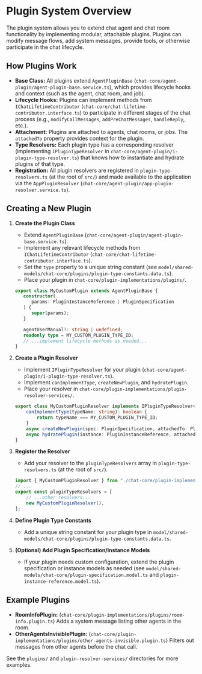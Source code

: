 # Plugin System Overview

The plugin system allows you to extend chat agent and chat room functionality by implementing modular, attachable plugins. Plugins can modify message flows, add system messages, provide tools, or otherwise participate in the chat lifecycle.

## How Plugins Work

- **Base Class:** All plugins extend `AgentPluginBase` (`chat-core/agent-plugin/agent-plugin-base.service.ts`), which provides lifecycle hooks and context (such as the agent, chat room, and job).
- **Lifecycle Hooks:** Plugins can implement methods from `IChatLifetimeContributor` (`chat-core/chat-lifetime-contributor.interface.ts`) to participate in different stages of the chat process (e.g., `modifyCallMessages`, `addPreChatMessages`, `handleReply`, etc.).
- **Attachment:** Plugins are attached to agents, chat rooms, or jobs. The `attachedTo` property provides context for the plugin.
- **Type Resolvers:** Each plugin type has a corresponding resolver (implementing `IPluginTypeResolver` in `chat-core/agent-plugin/i-plugin-type-resolver.ts`) that knows how to instantiate and hydrate plugins of that type.
- **Registration:** All plugin resolvers are registered in `plugin-type-resolvers.ts` (at the root of `src/`) and made available to the application via the `AppPluginResolver` (`chat-core/agent-plugin/app-plugin-resolver.service.ts`).

## Creating a New Plugin

1. **Create the Plugin Class**
   - Extend `AgentPluginBase` (`chat-core/agent-plugin/agent-plugin-base.service.ts`).
   - Implement any relevant lifecycle methods from `IChatLifetimeContributor` (`chat-core/chat-lifetime-contributor.interface.ts`).
   - Set the `type` property to a unique string constant (see `model/shared-models/chat-core/plugins/plugin-type-constants.data.ts`).
   - Place your plugin in `chat-core/plugin-implementations/plugins/`.

   ```typescript
   export class MyCustomPlugin extends AgentPluginBase {
      constructor(
         params: PluginInstanceReference | PluginSpecification
      ) {
         super(params);
      }
   
      agentUserManual?: string | undefined;
      readonly type = MY_CUSTOM_PLUGIN_TYPE_ID;
      // ...implement lifecycle methods as needed...
   }
   ```

2. **Create a Plugin Resolver**
   - Implement `IPluginTypeResolver` for your plugin (`chat-core/agent-plugin/i-plugin-type-resolver.ts`).
   - Implement `canImplementType`, `createNewPlugin`, and `hydratePlugin`.
   - Place your resolver in `chat-core/plugin-implementations/plugin-resolver-services/`.

   ```typescript
   export class MyCustomPluginResolver implements IPluginTypeResolver<MyCustomPlugin> {
       canImplementType(typeName: string): boolean {
           return typeName === MY_CUSTOM_PLUGIN_TYPE_ID;
       }
       async createNewPlugin(spec: PluginSpecification, attachedTo: PluginAttachmentTarget) { /* ... */ }
       async hydratePlugin(instance: PluginInstanceReference, attachedTo: PluginAttachmentTarget) { /* ... */ }
   }
   ```

3. **Register the Resolver**
   - Add your resolver to the `pluginTypeResolvers` array in `plugin-type-resolvers.ts` (at the root of `src/`).

   ```typescript
   import { MyCustomPluginResolver } from "./chat-core/plugin-implementations/plugin-resolver-services/my-custom-plugin-resolver";
   // ...
   export const pluginTypeResolvers = [
       // ...other resolvers...
       new MyCustomPluginResolver(),
   ];
   ```

4. **Define Plugin Type Constants**
   - Add a unique string constant for your plugin type in `model/shared-models/chat-core/plugins/plugin-type-constants.data.ts`.

5. **(Optional) Add Plugin Specification/Instance Models**
   - If your plugin needs custom configuration, extend the plugin specification or instance models as needed (see `model/shared-models/chat-core/plugin-specification.model.ts` and `plugin-instance-reference.model.ts`).

## Example Plugins

- **RoomInfoPlugin:** (`chat-core/plugin-implementations/plugins/room-info.plugin.ts`) Adds a system message listing other agents in the room.
- **OtherAgentsInvisiblePlugin:** (`chat-core/plugin-implementations/plugins/other-agents-invisible.plugin.ts`) Filters out messages from other agents before the chat call.

See the `plugins/` and `plugin-resolver-services/` directories for more examples.

